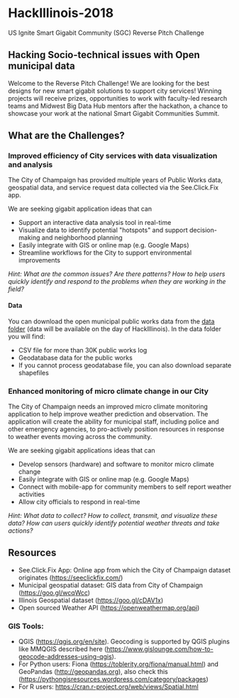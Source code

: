 # HackIllinois-2018
US Ignite Smart Gigabit Community (SGC) Reverse Pitch Challenge

## Hacking Socio-technical issues with Open municipal data
Welcome to the Reverse Pitch Challenge! We are looking for the best designs for new smart gigabit solutions to support city services! Winning projects will receive prizes, opportunities to work with faculty-led research teams and Midwest Big Data Hub mentors after the hackathon, a chance to showcase your work at the national Smart Gigabit Communities Summit.

## What are the Challenges?

### Improved efficiency of City services with data visualization and analysis

The City of Champaign has provided multiple years of Public Works data, geospatial data, and service request data collected via the See.Click.Fix app.

We are seeking gigabit application ideas that can

- Support an interactive data analysis tool in real-time
- Visualize data to identify potential "hotspots" and support decision-making and neighborhood planning
- Easily integrate with GIS or online map (e.g. Google Maps)
- Streamline workflows for the City to support environmental improvements

*Hint: What are the common issues? Are there patterns? How to help users quickly identify and respond to the problems when they are working in the field?*

#### Data

You can download the open municipal public works data from the [data folder](data/) (data will be available on the day of HackIllinois). In the data folder you will find:
- CSV file for more than 30K public works log
- Geodatabase data for the public works
- If you cannot process geodatabase file, you can also download separate shapefiles

### Enhanced monitoring of micro climate change in our City

The City of Champaign needs an improved micro climate monitoring application to help improve weather prediction and observation. The application will create the ability for municipal staff, including police and other emergency agencies, to pro-actively position resources in response to weather events moving across the community.

We are seeking gigabit applications ideas that can

- Develop sensors (hardware) and software to monitor micro climate change
- Easily integrate with GIS or online map (e.g. Google Maps)
- Connect with mobile-app for community members to self report weather activities
- Allow city officials to respond in real-time

*Hint: What data to collect? How to collect, transmit, and visualize these data? How can users quickly identify potential weather threats and take actions?*

## Resources
- See.Click.Fix App: Online app from which the City of Champaign dataset originates (https://seeclickfix.com/)
- Municipal geospatial dataset: GIS data from City of Champaign (https://goo.gl/wcqWcc)
- Illinois Geospatial dataset (https://goo.gl/cDAV1x) 
- Open sourced Weather API (https://openweathermap.org/api)

### GIS Tools:
- QGIS (https://qgis.org/en/site). Geocoding is supported by QGIS plugins like MMQGIS described here (https://www.gislounge.com/how-to-geocode-addresses-using-qgis).
- For Python users: Fiona (https://toblerity.org/fiona/manual.html) and GeoPandas (http://geopandas.org), also check this (https://pythongisresources.wordpress.com/category/packages)
- For R users: https://cran.r-project.org/web/views/Spatial.html




